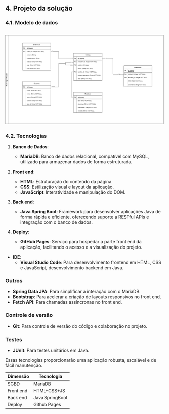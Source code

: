 ## 4. Projeto da solução

### 4.1. Modelo de dados

![Modelo inicial](images/ReCiclo_Diagrama_V3.drawio.png "Banco de dados")
---

### 4.2. Tecnologias

1. **Banco de Dados**: 
   - **MariaDB**: Banco de dados relacional, compatível com MySQL, utilizado para armazenar dados de forma estruturada.

2. **Front end**: 
   - **HTML**: Estruturação do conteúdo da página.
   - **CSS**: Estilização visual e layout da aplicação.
   - **JavaScript**: Interatividade e manipulação do DOM.

3. **Back end**: 
   - **Java Spring Boot**: Framework para desenvolver aplicações Java de forma rápida e eficiente, oferecendo suporte a RESTful APIs e integração com o banco de dados.

4. **Deploy**: 
   - **GitHub Pages**: Serviço para hospedar a parte front end da aplicação, facilitando o acesso e a visualização do projeto.

- **IDE**: 
  - **Visual Studio Code**: Para desenvolvimento frontend em HTML, CSS e JavaScript, desenvolvimento backend em Java.

### Outros

- **Spring Data JPA**: Para simplificar a interação com o MariaDB.
- **Bootstrap**: Para acelerar a criação de layouts responsivos no front end.
- **Fetch API**: Para chamadas assíncronas no front end.

### Controle de versão

- **Git**: Para controle de versão do código e colaboração no projeto.

### Testes

- **JUnit**: Para testes unitários em Java.

Essas tecnologias proporcionarão uma aplicação robusta, escalável e de fácil manutenção.

| **Dimensão**   | **Tecnologia**  |
| ---            | ---             |
| SGBD           | MariaDB          |
| Front end      | HTML+CSS+JS     |
| Back end       | Java SpringBoot |
| Deploy         | Github Pages    |

